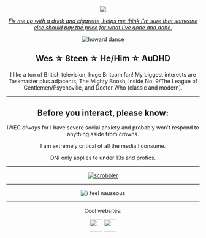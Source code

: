 <div align="center">

<p align="center"><img src="https://komarev.com/ghpvc/?username=cometecti&color=657cc2&style=plastic&label=View+Count!"/></p> 

[*Fix me up with a drink and cigarette, helps me think I'm sure that someone else should pay the price for what I've gone and done.*](https://arthursharpe.bandcamp.com/track/i-give-in)

![howard dance](https://github.com/user-attachments/assets/b58166cd-ba19-4513-ad2f-e369a14424d2)


## <p align="center">Wes ☆ 8teen ☆ He/Him ☆ AuDHD</p>


I like a ton of British television, huge Britcom fan! My biggest interests are Taskmaster plus adjacents, The Mighty Boosh, Inside No. 9/The League of Gentlemen/Psychoville, and Doctor Who (classic and modern).

***

Before you interact, please know:
----
IWEC *always* for I have severe social anxiety and probably won't respond to anything aside from crowns. 

I am extremely critical of all the media I consume.

DNI only applies to under 13s and profics.

***

[![scrobbler](https://lastfm-recently-played.vercel.app/api?user=licecake&count=2&width=600&loved=true&show_user=header)](https://www.last.fm/user/licecake)

***

![i feel nauseous](https://github.com/user-attachments/assets/c40254ee-a128-492d-a343-a68ad061dcfe)

***

<p align="center">Cool websites:

<p align="center"><a href="https://smokepowered.com"><img src="http://smokepowered.com/smoke.gif" height="33"/></a> 
<a href="https://epicblazed.com"><img src="http://smokepowered.com/EpicBlazedButton.png" height="33"/></a>

